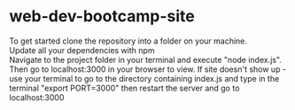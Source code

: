# web-dev-bootcamp-site

To get started clone the repository into a folder on your machine.
<br>
Update all your dependencies with npm
<br>
Navigate to the project folder in your terminal and execute "node index.js". Then go to localhost:3000 in your browser to view. If site doesn't show up - use your terminal to go to the directory containing index.js and type in the terminal "export PORT=3000" then restart the server and go to localhost:3000
